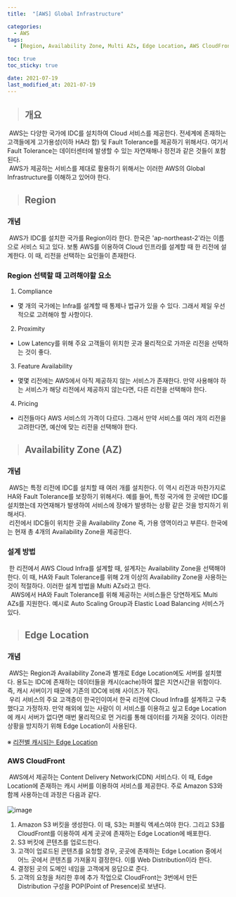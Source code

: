 ```yaml
---
title:  "[AWS] Global Infrastructure"

categories:
  - AWS
tags:
  - [Region, Availability Zone, Multi AZs, Edge Location, AWS CloudFront]

toc: true
toc_sticky: true

date: 2021-07-19
last_modified_at: 2021-07-19
---
```




> ## 개요

&nbsp;AWS는 다양한 국가에 IDC를 설치하여 Cloud 서비스를 제공한다. 전세계에 존재하는 고객들에게 고가용성(이하 HA라 함) 및 Fault Tolerance를 제공하기 위해서다. 여기서 Fault Tolerance는 데이터센터에 발생할 수 있는 자연재해나 정전과 같은 것들이 포함된다.<br>
&nbsp;AWS가 제공하는 서비스를 제대로 활용하기 위해서는 이러한 AWS의 Global Infrastructure를 이해하고 있어야 한다.

> ## Region

### 개념

&nbsp;AWS가 IDC를 설치한 국가를 Region이라 한다. 한국은 'ap-northeast-2'라는 이름으로 서비스 되고 있다. 보통 AWS를 이용하여 Cloud 인프라를 설계할 때 한 리전에 설계한다. 이 때, 리전을 선택하는 요인들이 존재한다.

### Region 선택할 때 고려해야할 요소
1. Compliance
- 몇 개의 국가에는 Infra를 설계할 때 통제나 법규가 있을 수 있다. 그래서 제일 우선적으로 고려해야 할 사항이다.
2. Proximity
- Low Latency를 위해 주요 고객들이 위치한 곳과 물리적으로 가까운 리전을 선택하는 것이 좋다.
3. Feature Availability
- 몇몇 리전에는 AWS에서 아직 제공하지 않는 서비스가 존재한다. 만약 사용해야 하는 서비스가 해당 리전에서 제공하지 않는다면, 다른 리전을 선택해야 한다.
4. Pricing
- 리전들마다 AWS 서비스의 가격이 다르다. 그래서 만약 서비스를 여러 개의 리전을 고려한다면, 예산에 맞는 리전을 선택해야 한다.

> ## Availability Zone (AZ)

### 개념

&nbsp;AWS는 특정 리전에 IDC를 설치할 때 여러 개를 설치한다. 이 역시 리전과 마찬가지로 HA와 Fault Tolerance를 보장하기 위해서다. 예를 들어, 특정 국가에 한 곳에만 IDC를 설치했는데 자연재해가 발생하여 서비스에 장애가 발생하는 상황 같은 것을 방지하기 위해서다.<br>
&nbsp;리전에서 IDC들이 위치한 곳을 Availability Zone 즉, 가용 영역이라고 부른다. 한국에는 현재 총 4개의 Availability Zone을 제공한다.

### 설계 방법

&nbsp;한 리전에서 AWS Cloud Infra를 설계할 때, 설계자는 Availability Zone을 선택해야 한다. 이 때, HA와 Fault Tolerance를 위해 2개 이상의 Availability Zone을 사용하는 것이 적절하다. 이러한 설계 방법을 Multi AZs라고 한다.<br>
&nbsp; AWS에서 HA와 Fault Tolerance를 위해 제공하는 서비스들은 당연하게도 Multi AZs를 지원한다. 예시로 Auto Scaling Group과 Elastic Load Balancing 서비스가 있다.

> ## Edge Location

### 개념

&nbsp;AWS는 Region과 Availability Zone과 별개로 Edge Location에도 서버를 설치했다. 용도는 IDC에 존재하는 데이터들을 캐시(cache)하여 짧은 지연시간을 위함이다. 즉, 캐시 서버이기 때문에 기존의 IDC에 비해 사이즈가 작다.<br>
&nbsp;우리 서비스의 주요 고객층이 한국인이여서 한국 리전에 Cloud Infra를 설계하고 구축 했다고 가정하자. 만약 해외에 있는 사람이 이 서비스를 이용하고 싶고 Edge Location에 캐시 서버가 없다면 매번 물리적으로 먼 거리를 통해 데이터를 가져올 것이다. 이러한 상황을 방지하기 위해 Edge Location이 사용된다.<br><br>
&#8251;&nbsp;[리전별 캐시되는 Edge Location](https://aws.amazon.com/ko/cloudfront/features/?whats-new-cloudfront.sort-by=item.additionalFields.postDateTime&whats-new-cloudfront.sort-order=desc)

### AWS CloudFront

&nbsp;AWS에서 제공하는 Content Delivery Network(CDN) 서비스다. 이 때, Edge Location에 존재하는 캐시 서버를 이용하여 서비스를 제공한다. 주로 Amazon S3와 함께 사용하는데 과정은 다음과 같다. <br><br>
![image](https://user-images.githubusercontent.com/49023663/126170684-b301cc38-c27a-4015-9a1c-1a6bad4a22bc.png)

1. Amazon S3 버킷을 생성한다. 이 때, S3는 퍼블릭 엑세스여야 한다. 그리고 S3를 CloudFront를 이용하여 세계 곳곳에 존재하는 Edge Location에 배포한다.
2. S3 버킷에 콘텐츠를 업로드한다.
3. 고객이 업로드된 콘텐츠를 요청할 경우, 곳곳에 존재하는 Edge Location 중에서 어느 곳에서 콘텐츠를 가져올지 결정한다. 이를 Web Distribution이라 한다.
4. 결정된 곳의 도메인 네임을 고객에게 응답으로 준다.
5. 고객의 요청을 처리한 후에 추가 작업으로 CloudFront는 3번에서 만든 Distribution 구성을 POP(Point of Presence)로 보낸다.